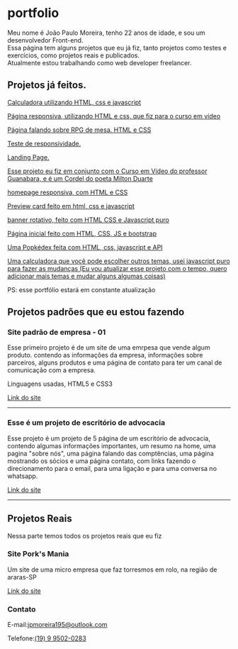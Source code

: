 # portfolio

<p>Meu nome é João Paulo Moreira, tenho 22 anos de idade, e sou um desenvolvedor Front-end. <br>
Essa página tem alguns projetos que eu já fiz, tanto projetos como testes e exercícios, como projetos reais e publicados. <br>
Atualmente estou trabalhando como web developer freelancer. <br>
</p>

<h2>Projetos já feitos.</h2>

<a href="https://joao-paulo-moreira.github.io/portfolio/calculadora/" target="_blank"> Calculadora utilizando HTML, css e javascript</a>

<a href="https://joao-paulo-moreira.github.io/portfolio/projeto-android/android" target="_blank"> Página responsiva, utilizando HTML e css, que fiz para o curso em vídeo</a>

<a href="https://joao-paulo-moreira.github.io/portfolio/RPG-o-que-e/" target="_blank">Página falando sobre RPG de mesa. HTML e CSS</a>

<a href="https://joao-paulo-moreira.github.io/portfolio/teste-responsivo/" target="_blank">Teste de responsividade.</a>

<a href="https://joao-paulo-moreira.github.io/portfolio/projeto-landing/" target="_blank">Landing Page.</a>

<a href="https://joao-paulo-moreira.github.io/portfolio/projeto-cordel/" target="_blank">Esse projeto eu fiz em conjunto com o Curso em Vídeo do professor Guanabara, e é um Cordel do poeta Milton Duarte<a>

<a href="https://joao-paulo-moreira.github.io/portfolio/meu-site/" target="_blank">homepage responsiva, com HTML e CSS</a>

<a href="https://joao-paulo-moreira.github.io/portfolio/product-preview-card-component-main/" target="_blank">Preview card feito em html, css e javascript</a>

<a href="https://joao-paulo-moreira.github.io/portfolio/banner-rotativo/" target="_blank">banner rotativo, feito com HTML CSS e Javascript puro</a>

<a href="https://joao-paulo-moreira.github.io/portfolio/intro-section-with-dropdown-navigation-main/" target="_blank">Página inicial feito com HTML, CSS, JS e bootstrap</a>

<a href="https://joao-paulo-moreira.github.io/portfolio/pokedex/">Uma Popkédex feita com HTML, css, javascript e API</a>

<a href="https://joao-paulo-moreira.github.io/portfolio/calculator-app-main/">Uma calculadora que você pode escolher outros temas, usei javascript puro para fazer as mudanças (Eu vou atualizar esse projeto com o tempo, quero adicionar mais temas e mudar alguns algumas coisas)</a>

PS: esse portfólio estará em constante atualização

<h2>Projetos padrões que eu estou fazendo</h2>

<h3>Site padrão de empresa - 01</h3>
<p>Esse primeiro projeto é de um site de uma emrpesa que vende algum produto. contendo as informações da empresa, informações sobre parceiros, alguns produtos e uma página de contato para ter um canal de comunicação com a empresa. </p>
<p>Linguagens usadas, HTML5 e CSS3</p>

<a href="https://joao-paulo-moreira.github.io/portfolio/padrao-01/" target="_blank">Link do site</a>
 
 <hr>
 

 <h3>Esse é um projeto de escritório de advocacia</h3>

 <p>Esse projeto é um projeto de 5 página de um escritório de advocacia, contendo algumas informações importantes, um resumo na home, uma pagina  "sobre nós", uma página falando das comptências, uma página mostrando os sócios e uma página contato, com links fazendo o direcionamento para o email, para uma ligação e para uma conversa no whatsapp.</p>

 <a href="https://joao-paulo-moreira.github.io/portfolio/escritorio-advocacia/" target="_blank">Link do site</a>

<hr>

<h2>Projetos Reais</h2>
<p>Nessa parte temos todos os projetos reais que eu fiz</p>

<h3>Site Pork's Mania</h3>
<p>Um site de uma micro empresa que faz torresmos em rolo, na região de araras-SP</p>

<a href="https://joao-paulo-moreira.github.io/portfolio/porksmania/" target="_blank">Link do site</a>

<h3>Contato</h3>
<p>E-mail:<a href="mailto:jpmoreira195@outlook.com">jpmoreira195@outlook.com</a></p>
<p>Telefone:<a href="api.whatsapp.com/send/?phone=5519995020283&text&type=phone_number&app_absent=0" target="_blank">(19) 9 9502-0283<a></p>